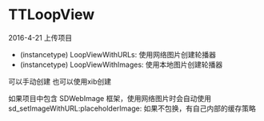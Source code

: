 # TTLoopView

2016-4-21 上传项目

+ (instancetype) LoopViewWithURLs: 使用网络图片创建轮播器
+ (instancetype) LoopViewWithImages: 使用本地图片创建轮播器

可以手动创建 也可以使用xib创建

如果项目中包含 SDWebImage 框架，使用网络图片时会自动使用 sd_setImageWithURL:placeholderImage: 如果不包换，有自己内部的缓存策略